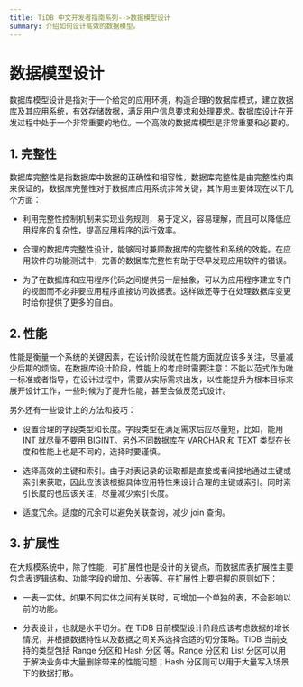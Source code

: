 ```yaml
---
title: TiDB 中文开发者指南系列-->数据模型设计
summary: 介绍如何设计高效的数据模型。
---
```


# 数据模型设计

数据库模型设计是指对于一个给定的应用环境，构造合理的数据库模式，建立数据库及其应用系统，有效存储数据，满足用户信息要求和处理要求。数据库设计在开发过程中处于一个非常重要的地位。一个高效的数据库模型是非常重要和必要的。

## 1. 完整性

数据库完整性是指数据库中数据的正确性和相容性，数据库完整性是由完整性约束来保证的，数据库完整性对于数据库应用系统非常关键，其作用主要体现在以下几个方面：

- 利用完整性控制机制来实现业务规则，易于定义，容易理解，而且可以降低应用程序的复杂性，提高应用程序的运行效率。

- 合理的数据库完整性设计，能够同时兼顾数据库的完整性和系统的效能。在应用软件的功能测试中，完善的数据库完整性有助于尽早发现应用软件的错误。

- 为了在数据库和应用程序代码之间提供另一层抽象，可以为应用程序建立专门的视图而不必非要应用程序直接访问数据表。这样做还等于在处理数据库变更时给你提供了更多的自由。

## 2. 性能

性能是衡量一个系统的关键因素，在设计阶段就在性能方面就应该多关注，尽量减少后期的烦恼。在数据库设计阶段，性能上的考虑时需要注意：不能以范式作为唯一标准或者指导，在设计过程中，需要从实际需求出发，以性能提升为根本目标来展开设计工作，一些时候为了提升性能，甚至会做反范式设计。

另外还有一些设计上的方法和技巧：

- 设置合理的字段类型和长度。字段类型在满足需求后应尽量短，比如，能用 INT 就尽量不要用 BIGINT。另外不同数据库在 VARCHAR 和 TEXT 类型在长度和性能上也是不同的，选择时要谨慎。

- 选择高效的主键和索引。由于对表记录的读取都是直接或者间接地通过主键或索引来获取，因此应该该根据具体应用特性来设计合理的主键或索引。同时索引长度的也应该关注，尽量减少索引长度。

- 适度冗余。适度的冗余可以避免关联查询，减少 join 查询。

## 3. 扩展性

在大规模系统中，除了性能，可扩展性也是设计的关键点，而数据库表扩展性主要包含表逻辑结构、功能字段的增加、分表等。在扩展性上要把握的原则如下：

- 一表一实体。如果不同实体之间有关联时，可增加一个单独的表，不会影响以前的功能。

- 分表设计，也就是水平切分。在 TiDB 目前模型设计阶段应该考虑数据的增长情况，并根据数据特性以及数据之间关系选择合适的切分策略。TiDB 当前支持的类型包括 Range 分区和 Hash 分区 等。Range 分区和 List 分区可以用于解决业务中大量删除带来的性能问题；Hash 分区则可以用于大量写入场景下的数据打散。
